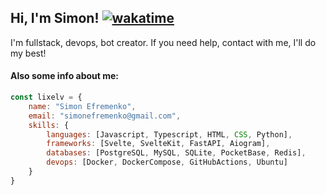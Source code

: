 ## Hi, I'm Simon! [![wakatime](https://wakatime.com/badge/user/14787fe3-8231-4120-8754-60e109472c0e.svg)](https://wakatime.com/@14787fe3-8231-4120-8754-60e109472c0e)

I'm fullstack, devops, bot creator. If you need help, contact with me, I'll do my best!

#### Also some info about me:
```js
const lixelv = {
    name: "Simon Efremenko",
    email: "simonefremenko@gmail.com",
    skills: {
        languages: [Javascript, Typescript, HTML, CSS, Python],
        frameworks: [Svelte, SvelteKit, FastAPI, Aiogram],
        databases: [PostgreSQL, MySQL, SQLite, PocketBase, Redis],
        devops: [Docker, DockerCompose, GitHubActions, Ubuntu]
    }
}

```
